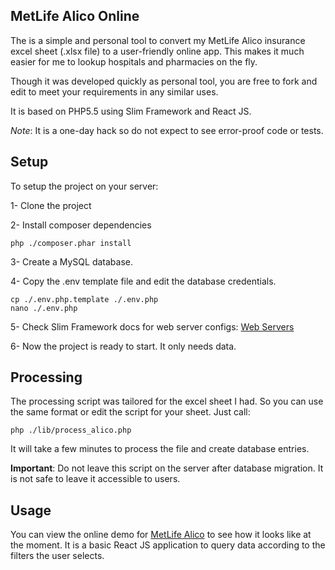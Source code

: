 ## MetLife Alico Online ##

The is a simple and personal tool to convert my MetLife Alico insurance excel sheet (.xlsx file) to a user-friendly online app. This makes it much easier for me to lookup hospitals and pharmacies on the fly.

Though it was developed quickly as personal tool, you are free to fork and edit to meet your requirements in any similar uses.

It is based on PHP5.5 using Slim Framework and React JS.

*Note*: It is a one-day hack so do not expect to see error-proof code or tests.

Setup
-----
To setup the project on your server:

1- Clone the project

2- Install composer dependencies


    php ./composer.phar install

3- Create a MySQL database.

4- Copy the .env template file and edit the database credentials.


    cp ./.env.php.template ./.env.php
    nano ./.env.php

5- Check Slim Framework docs for web server configs: [Web Servers](http://www.slimframework.com/docs/start/web-servers.html)

6- Now the project is ready to start. It only needs data.

Processing
----------
The processing script was tailored for the excel sheet I had. So you can use the same format or edit the script for your sheet.
Just call:

    php ./lib/process_alico.php
It will take a few minutes to process the file and create database entries.

**Important**:  Do not leave this script on the server after database migration. It is not safe to leave it accessible to users.

Usage
-----
You can view the online demo for [MetLife Alico](http://alico.thaghra.com/) to see how it looks like at the moment. It is a basic React JS application to query data according to the filters the user selects.
